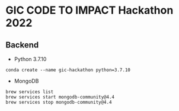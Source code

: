 # GIC CODE TO IMPACT Hackathon 2022

## Backend
* Python 3.7.10
```
conda create --name gic-hackathon python=3.7.10
```

* MongoDB
```
brew services list
brew services start mongodb-community@4.4
brew services stop mongodb-community@4.4
```
